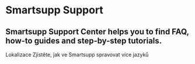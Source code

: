 # Smartsupp Support
## Smartsupp Support Center helps you to find FAQ, how-to guides and step-by-step tutorials.
Lokalizace 
Zjistěte, jak ve Smartsupp spravovat více jazyků


